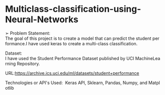 # Multiclass-classification-using-Neural-Networks


➢ Problem Statement: 
	The goal of this project is to create a model that can predict the student performance.I have used keras to create a multi-class classification. 


Dataset: 
	I have used the Student Performance Dataset published by UCI MachineLearning Repository. 
  
  URL:https://archive.ics.uci.edu/ml/datasets/student+performance

Technologies or API's Used:  Keras API, Sklearn, Pandas, Numpy, and Matplotlib 
